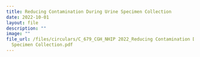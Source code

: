 ```yaml
---
title: Reducing Contamination During Urine Specimen Collection
date: 2022-10-01
layout: file
description: ""
image: ""
file_url: /files/circulars/C_679_CGH_NHIP 2022_Reducing Contamination During Urine
  Specimen Collection.pdf
---
```

